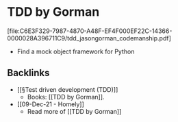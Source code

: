 # TDD by Gorman
[file:C6E3F329-7987-4870-A48F-EF4F000EF22C-14366-0000028A396711C9/tdd_jasongorman_codemanship.pdf]

* Find a mock object framework for Python



## Backlinks
* [[§Test driven development (TDD)]]
	* Books: [[TDD by Gorman]].
* [[09-Dec-21 - Homely]]
	* Read more of [[TDD by Gorman]]

<!-- #Readable/Book -->

<!-- {BearID:03927591-B032-4599-90FC-E1F6179D6529-14366-0000028A1B470030} -->
